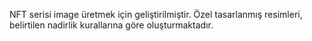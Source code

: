 NFT serisi image üretmek için geliştirilmiştir. Özel tasarlanmış resimleri, belirtilen nadirlik kurallarına göre oluşturmaktadır.
